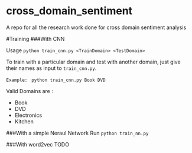 # cross_domain_sentiment
A repo for all the research work done for cross domain sentiment analysis


#Training 
###With CNN

Usage 
    `python train_cnn.py <TrainDomain> <TestDomain>`

To train with a particular domain and test with another domain, just give their names as input to `train_cnn.py`.


`Example:`
  ` python train_cnn.py Book DVD`

 Valid Domains are :
 
 *  Book
 *  DVD
 *  Electronics
 *  Kitchen
 
###With a simple Neraul Network
Run `python train_nn.py`

###With word2vec
TODO
